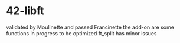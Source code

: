 # 42-libft
validated by Moulinette and passed Francinette
the add-on are some functions in progress to be optimized
ft_split has minor issues
